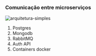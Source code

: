 ### Comunicação entre microserviços


![arquitetura-simples](https://user-images.githubusercontent.com/3439261/166570723-c933d159-4a10-4afb-b5a3-afd0d89b52ef.png)

1. Postgres
2. Mongodb
3. RabbitMQ
4. Auth API
5. Containers docker
